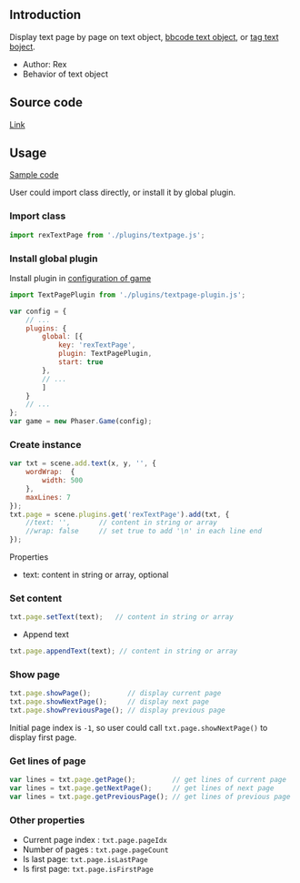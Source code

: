 ## Introduction

Display text page by page on text object, [bbcode text object](bbcodetext.md), or [tag text boject](tagtext.md).

- Author: Rex
- Behavior of text object

## Source code

[Link](https://github.com/rexrainbow/phaser3-rex-notes/blob/master/plugins/textpage/TextPagePlugin.js)

## Usage

[Sample code](https://github.com/rexrainbow/phaser3-rex-notes/tree/master/examples/textpage)

User could import class directly, or install it by global plugin.

### Import class

```javascript
import rexTextPage from './plugins/textpage.js';
```

### Install global plugin

Install plugin in [configuration of game](game.md#configuration)

```javascript
import TextPagePlugin from './plugins/textpage-plugin.js';

var config = {
    // ...
    plugins: {
        global: [{
            key: 'rexTextPage',
            plugin: TextPagePlugin,
            start: true
        },
        // ...
        ]
    }
    // ...
};
var game = new Phaser.Game(config);
```

### Create instance

```javascript
var txt = scene.add.text(x, y, '', {
    wordWrap:  {
        width: 500
    },
    maxLines: 7
});
txt.page = scene.plugins.get('rexTextPage').add(txt, {
    //text: '',       // content in string or array
    //wrap: false     // set true to add '\n' in each line end
});
```

Properties

- text: content in string or array, optional

### Set content

```javascript
txt.page.setText(text);   // content in string or array
```

- Append text

```javascript
txt.page.appendText(text); // content in string or array
```

### Show page

```javascript
txt.page.showPage();         // display current page
txt.page.showNextPage();     // display next page
txt.page.showPreviousPage(); // display previous page
```

Initial page index is `-1`, so user could call `txt.page.showNextPage()` to display first page.

### Get lines of page

```javascript
var lines = txt.page.getPage();         // get lines of current page
var lines = txt.page.getNextPage();     // get lines of next page
var lines = txt.page.getPreviousPage(); // get lines of previous page
```

### Other properties

- Current page index : `txt.page.pageIdx`
- Number of pages : `txt.page.pageCount`
- Is last page: `txt.page.isLastPage`
- Is first page: `txt.page.isFirstPage`